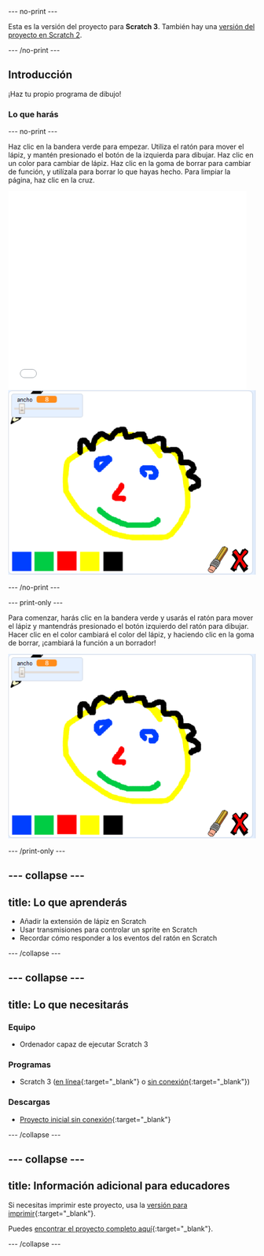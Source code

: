 --- no-print ---

Esta es la versión del proyecto para **Scratch 3**. También hay una [versión del proyecto en Scratch 2](https://projects.raspberrypi.org/es-ES/projects/paint-box-scratch2).

--- /no-print ---

## Introducción

¡Haz tu propio programa de dibujo!

### Lo que harás

--- no-print ---

Haz clic en la bandera verde para empezar. Utiliza el ratón para mover el lápiz, y mantén presionado el botón de la izquierda para dibujar. Haz clic en un color para cambiar de lápiz. Haz clic en la goma de borrar para cambiar de función, y utilízala para borrar lo que hayas hecho. Para limpiar la página, haz clic en la cruz.

<div class="scratch-preview">
  <iframe allowtransparency="true" width="485" height="402" src="//scratch.mit.edu/projects/embed/380106877/?autostart=false" frameborder="0" scrolling="no"></iframe>
  <img src="images/showcase.png">
</div>

--- /no-print ---

--- print-only ---

Para comenzar, harás clic en la bandera verde y usarás el ratón para mover el lápiz y mantendrás presionado el botón izquierdo del ratón para dibujar. Hacer clic en el color cambiará el color del lápiz, y haciendo clic en la goma de borrar, ¡cambiará la función a un borrador!

![exposición](images/showcase.png)

--- /print-only ---

--- collapse ---
---
title: Lo que aprenderás
---

+ Añadir la extensión de lápiz en Scratch
+ Usar transmisiones para controlar un sprite en Scratch
+ Recordar cómo responder a los eventos del ratón en Scratch

--- /collapse ---

--- collapse ---
---
title: Lo que necesitarás
---

### Equipo

+ Ordenador capaz de ejecutar Scratch 3

### Programas

+ Scratch 3 ([en línea](https://rpf.io/scratchon){:target="_blank"} o [sin conexión](https://rpf.io/scratchoff){:target="_blank"})

### Descargas

+ [Proyecto inicial sin conexión](https://rpf.io/p/es-ES/paint-box-go){:target="_blank"}

--- /collapse ---

--- collapse ---
---
title: Información adicional para educadores
---

Si necesitas imprimir este proyecto, usa la [versión para imprimir](https://projects.raspberrypi.org/es-ES/projects/paint-box/print){:target="_blank"}.

Puedes [encontrar el proyecto completo aquí](https://rpf.io/p/es-ES/paint-box-get){:target="_blank"}.

--- /collapse ---